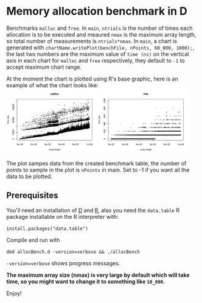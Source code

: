 # Memory allocation benchmark in D

Benchmarks `malloc` and `free`. In `main`, `ntrials` is the number of times each allocation is to be executed and meaured `nmax` is the maximum array length, so total number of measurements is `ntrials*nmax`. In `main`, a chart is generated with `chartName.writePlot(benchFile, nPoints, 60_000, 1000);`, the last two numbers are the maximum value of `time (ns)` on the vertical axis in each chart for `malloc` and `free` respectively, they default to `-1` to accept maximum chart range.

At the moment the chart is plotted using R's base graphic, here is an example of what the chart looks like: <img class="plot" src="https://github.com/dataPulverizer/allocBenchd/blob/master/allocBench.jpeg">

The plot sampes data from the created benchmark table, the number of points to sample in the plot is `nPoints` in main. Set to -1 if you want all the data to be plotted.

## Prerequisites

You'll need an installation of [D](https://dlang.org/) and [R](https://cran.r-project.org/), also you need the `data.table` R package installable on the R interpreter with:

```
install.packages("data.table")
```

Compile and run with
```
dmd allocBench.d -version=verbose && ./allocBench
```
`-version=verbose` shows progress messages.

**The maximum array size (nmax) is very large by default which will take time, so you might want to change it to something like `10_000`.**


Enjoy!


<style>
.plot {
   width: 50vw;
}
</style>
